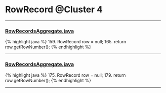 # RowRecord @Cluster 4

***

### [RowRecordsAggregate.java](https://searchcode.com/codesearch/view/15642594/)
{% highlight java %}
159. RowRecord row = null;
165. return row.getRowNumber();
{% endhighlight %}

***

### [RowRecordsAggregate.java](https://searchcode.com/codesearch/view/15642594/)
{% highlight java %}
175. RowRecord row = null;
179. return row.getRowNumber();
{% endhighlight %}

***

